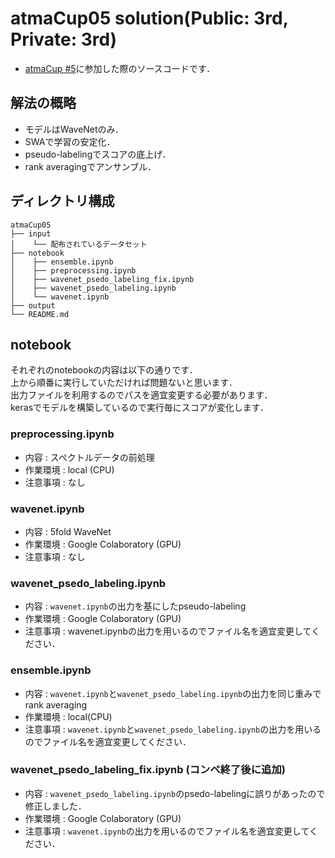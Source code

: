 # atmaCup05 solution(Public: 3rd, Private: 3rd)

* [atmaCup #5](https://atma.connpass.com/event/175139/)に参加した際のソースコードです．

## 解法の概略
* モデルはWaveNetのみ．
* SWAで学習の安定化．
* pseudo-labelingでスコアの底上げ．
* rank averagingでアンサンブル．

## ディレクトリ構成
```
atmaCup05
├── input
│    └── 配布されているデータセット
├── notebook
│    ├── ensemble.ipynb
│    ├── preprocessing.ipynb
│    ├── wavenet_psedo_labeling_fix.ipynb
│    ├── wavenet_psedo_labeling.ipynb
│    └── wavenet.ipynb
├── output
└── README.md
```

## notebook 
それぞれのnotebookの内容は以下の通りです．  
上から順番に実行していただければ問題ないと思います．  
出力ファイルを利用するのでパスを適宜変更する必要があります．  
kerasでモデルを構築しているので実行毎にスコアが変化します．  

### preprocessing.ipynb
* 内容 : スペクトルデータの前処理
* 作業環境 : local (CPU)  
* 注意事項 : なし

### wavenet.ipynb
* 内容 : 5fold WaveNet
* 作業環境 : Google Colaboratory (GPU)  
* 注意事項 : なし

### wavenet_psedo_labeling.ipynb
* 内容 : `wavenet.ipynb`の出力を基にしたpseudo-labeling
* 作業環境 : Google Colaboratory (GPU)  
* 注意事項 : wavenet.ipynbの出力を用いるのでファイル名を適宜変更してください．

### ensemble.ipynb
* 内容 : `wavenet.ipynb`と`wavenet_psedo_labeling.ipynb`の出力を同じ重みでrank averaging
* 作業環境 : local(CPU)  
* 注意事項 : `wavenet.ipynb`と`wavenet_psedo_labeling.ipynb`の出力を用いるのでファイル名を適宜変更してください．

### wavenet_psedo_labeling_fix.ipynb (コンペ終了後に追加)
* 内容 : `wavenet_psedo_labeling.ipynb`のpsedo-labelingに誤りがあったので修正しました．
* 作業環境 : Google Colaboratory (GPU)  
* 注意事項 : `wavenet.ipynb`の出力を用いるのでファイル名を適宜変更してください．